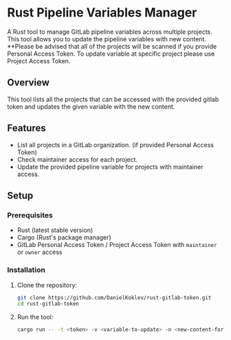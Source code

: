 
# Rust Pipeline Variables Manager

A Rust tool to manage GitLab pipeline variables across multiple projects. This tool allows you to update the pipeline variables with new content.
**Please be advised that all of the projects will be scanned if you provide Personal Access Token. To update variable at specific project please use Project Access Token.
## Overview
This tool lists all the projects that can be accessed with the provided gitlab token and updates the given variable with the new content.
## Features

- List all projects in a GitLab organization. (if provided Personal Access Token)
- Check maintainer access for each project.
- Update the provided pipeline variable for projects with maintainer access.

## Setup

### Prerequisites

- Rust (latest stable version)
- Cargo (Rust's package manager)
- GitLab Personal Access Token / Project Access Token with `maintainer` or `owner` access

### Installation

1. Clone the repository:

   ```bash
   git clone https://github.com/DanielKoklev/rust-gitlab-token.git
   cd rust-gitlab-token
   ```

2. Run the tool:
    
   ```bash
   cargo run -- -t <token> -v <variable-to-update> -n <new-content-for-the-variable>
   ```

